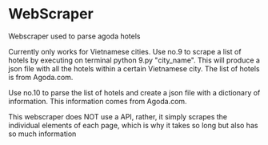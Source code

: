 # WebScraper
Webscraper used to parse agoda hotels

Currently only works for Vietnamese cities.
Use no.9 to scrape a list of hotels by executing on terminal python 9.py "city_name". This will produce a json file with all the hotels
within a certain Vietnamese city. The list of hotels is from Agoda.com.

Use no.10 to parse the list of hotels and create a json file with a dictionary of information. This information comes from Agoda.com.

This webscraper does NOT use a API, rather, it simply scrapes the individual elements of each page, which is why it takes so long but also has so much information
